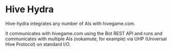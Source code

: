 # Hive Hydra

Hive-hydra integrates any number of AIs with hivegame.com.

It communicates with hivegame.com using the Bot REST API and runs and communicates with multiple AIs (nokamute, for example) via UHP (Universal Hive Protocol) on standard I/O.
